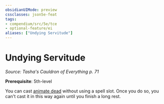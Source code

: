 ```yaml
---
obsidianUIMode: preview
cssclasses: json5e-feat
tags:
- compendium/src/5e/tce
- optional-feature/ei
aliases: ["Undying Servitude"]
---
```

# Undying Servitude
*Source: Tasha's Cauldron of Everything p. 71*  

**Prerequisite**: 5th-level

You can cast [animate dead](/3-Mechanics/CLI/spells/animate-dead.md) without using a spell slot. Once you do so, you can't cast it in this way again until you finish a long rest.